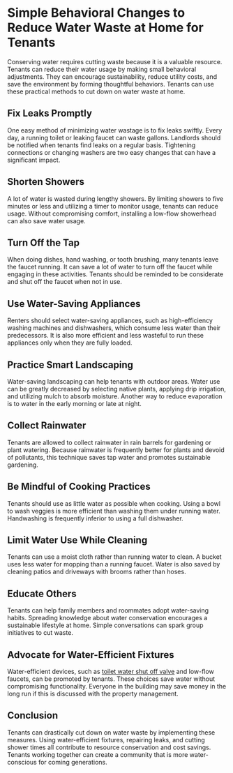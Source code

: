 # Simple Behavioral Changes to Reduce Water Waste at Home for Tenants

Conserving water requires cutting waste because it is a valuable resource. Tenants can reduce their water usage by making small behavioral adjustments. They can encourage sustainability, reduce utility costs, and save the environment by forming thoughtful behaviors. Tenants can use these practical methods to cut down on water waste at home.

## Fix Leaks Promptly
One easy method of minimizing water wastage is to fix leaks swiftly. Every day, a running toilet or leaking faucet can waste gallons. Landlords should be notified when tenants find leaks on a regular basis. Tightening connections or changing washers are two easy changes that can have a significant impact.

## Shorten Showers
A lot of water is wasted during lengthy showers. By limiting showers to five minutes or less and utilizing a timer to monitor usage, tenants can reduce usage. Without compromising comfort, installing a low-flow showerhead can also save water usage.

## Turn Off the Tap
When doing dishes, hand washing, or tooth brushing, many tenants leave the faucet running. It can save a lot of water to turn off the faucet while engaging in these activities. Tenants should be reminded to be considerate and shut off the faucet when not in use.

## Use Water-Saving Appliances
Renters should select water-saving appliances, such as high-efficiency washing machines and dishwashers, which consume less water than their predecessors. It is also more efficient and less wasteful to run these appliances only when they are fully loaded.

## Practice Smart Landscaping
Water-saving landscaping can help tenants with outdoor areas. Water use can be greatly decreased by selecting native plants, applying drip irrigation, and utilizing mulch to absorb moisture. Another way to reduce evaporation is to water in the early morning or late at night.

## Collect Rainwater
Tenants are allowed to collect rainwater in rain barrels for gardening or plant watering. Because rainwater is frequently better for plants and devoid of pollutants, this technique saves tap water and promotes sustainable gardening.

## Be Mindful of Cooking Practices
Tenants should use as little water as possible when cooking. Using a bowl to wash veggies is more efficient than washing them under running water. Handwashing is frequently inferior to using a full dishwasher.

## Limit Water Use While Cleaning
Tenants can use a moist cloth rather than running water to clean. A bucket uses less water for mopping than a running faucet. Water is also saved by cleaning patios and driveways with brooms rather than hoses.

## Educate Others
Tenants can help family members and roommates adopt water-saving habits. Spreading knowledge about water conservation encourages a sustainable lifestyle at home. Simple conversations can spark group initiatives to cut waste.

## Advocate for Water-Efficient Fixtures
Water-efficient devices, such as [toilet water shut off valve](https://www.thewaterscrooge.com/landlords/auto-toilet-shutoff-valve-toilet-scrooge) and low-flow faucets, can be promoted by tenants. These choices save water without compromising functionality. Everyone in the building may save money in the long run if this is discussed with the property management.

## Conclusion
Tenants can drastically cut down on water waste by implementing these measures. Using water-efficient fixtures, repairing leaks, and cutting shower times all contribute to resource conservation and cost savings. Tenants working together can create a community that is more water-conscious for coming generations.
